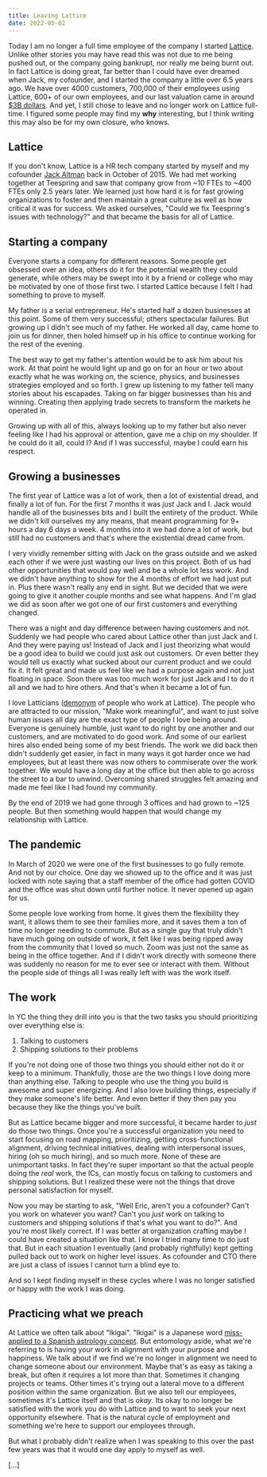 ```yaml
---
title: Leaving Lattice
date: 2022-05-02
---
```

Today I am no longer a full time employee of the company I started
[Lattice][lattice]. Unlike other stories you may have read this was not due to
me being pushed out, or the company going bankrupt, nor really me being burnt
out. In fact Lattice is doing great, far better than I could have ever dreamed
when Jack, my cofounder, and I started the company a little over 6.5 years ago.
We have over 4000 customers, 700,000 of their employees using Lattice, 600+ of
our own employees, and our last valuation came in around [$3B dollars][last
raise]. And yet, I still chose to leave and no longer work on Lattice
full-time. I figured some people may find my **why** interesting, but I think
writing this may also be for my own closure, who knows.

## Lattice

If you don't know, Lattice is a HR tech company started by myself and my
cofounder [Jack Altman][jack] back in October of 2015. We had met working
together at Teespring and saw that company grow from ~10 FTEs to ~400 FTEs only
2.5 years later. We learned just how hard it is for fast growing organizations
to foster and then maintain a great culture as well as how critical it was for
success. We asked ourselves, "Could we fix Teespring's issues with
technology?" and that became the basis for all of Lattice.

## Starting a company

Everyone starts a company for different reasons. Some people get obsessed over
an idea, others do it for the potential wealth they could generate, while
others may be swept into it by a friend or college who may be motivated by one
of those first two. I started Lattice because I felt I had something to prove
to myself.

My father is a serial entrepreneur. He's started half a dozen businesses at
this point. Some of them very successful; others spectacular failures. But
growing up I didn't see much of my father. He worked all day, came home to join
us for dinner, then holed himself up in his office to continue working for the
rest of the evening.

The best way to get my father's attention would be to ask him about his work.
At that point he would light up and go on for an hour or two about exactly what
he was working on, the science, physics, and businesses strategies employed and
so forth. I grew up listening to my father tell many stories about his
escapades. Taking on far bigger businesses than his and winning. Creating then
applying trade secrets to transform the markets he operated in.

Growing up with all of this, always looking up to my father but also never
feeling like I had his approval or attention, gave me a chip on my shoulder. If
he could do it all, could I? And if I was successful, maybe I could earn his
respect.

## Growing a businesses

The first year of Lattice was a lot of work, then a lot of existential dread,
and finally a lot of fun. For the first 7 months it was _just_ Jack and I. Jack
would handle all of the businesses bits and I built the entirety of the
product. While we didn't kill ourselves my any means, that meant programming
for 9+ hours a day 6 days a week. 4 months into it we had done a lot of work,
but still had no customers and that's where the existential dread came from.

I very vividly remember sitting with Jack on the grass outside and we asked
each other if we were just wasting our lives on this project. Both of us had
other opportunities that would pay well and be a whole lot less work. And we
didn't have anything to show for the 4 months of effort we had just put in.
Plus there wasn't really any end in sight. But we decided that we were going to
give it another couple months and see what happens. And I'm glad we did as soon
after we got one of our first customers and everything changed.

There was a night and day difference between having customers and not. Suddenly
we had people who cared about Lattice other than just Jack and I. And they were
paying us! Instead of Jack and I just theorizing what would be a good idea to
build we could just ask out customers. Or even better they would tell us
exactly what sucked about our current product and we could fix it. It felt
great and made us feel like we had a purpose again and not just floating in
space. Soon there was too much work for just Jack and I to do it all and we had
to hire others. And that's when it became a lot of fun.

I love Latticians ([demonym][demonym] of people who work at Lattice). The
people who are attracted to our mission, "Make work meaningful", and want to
just solve human issues all day are the exact type of people I love being
around. Everyone is genuinely humble, just want to do right by one another and
our customers, and are motivated to do good work. And some of our earliest
hires also ended being some of my best friends. The work we did back then
didn't suddenly get easier, in fact in many ways it got harder once we had
employees, but at least there was now others to commiserate over the work
together. We would have a long day at the office but then able to go across the
street to a bar to unwind. Overcoming shared struggles felt amazing and made me
feel like I had found my community.

By the end of 2019 we had gone through 3 offices and had grown to ~125 people.
But then something would happen that would change my relationship with Lattice.

## The pandemic

In March of 2020 we were one of the first businesses to go fully remote. And
not by our choice. One day we showed up to the office and it was just locked
with note saying that a staff member of the office had gotten COVID and the
office was shut down until further notice. It never opened up again for us.

Some people love working from home. It gives them the flexibility they want, it
allows them to see their families more, and it saves them a ton of time no
longer needing to commute. But as a single guy that truly didn't have much
going on outside of work, it felt like I was being ripped away from the
community that I loved so much. Zoom was just not the same as being in the
office together. And if I didn't work directly with someone there was suddenly
no reason for me to ever see or interact with them. Without the people side of
things all I was really left with was the work itself.

## The work

In YC the thing they drill into you is that the two tasks you should
prioritizing over everything else is:

1. Talking to customers
2. Shipping solutions to their problems

If you're not doing one of those two things you should either not do it or keep
to a minimum. Thankfully, those are the two things I love doing more than
anything else. Talking to people who use the thing you build is awesome and
super energizing. And I also love building things, especially if they make
someone's life better. And even better if they then pay you because they like
the things you've built.

But as Lattice became bigger and more successful, it became harder to _just_ do
those two things. Once you're a successful organization you need to start
focusing on road mapping, prioritizing, getting cross-functional alignment,
driving technical initiatives, dealing with interpersonal issues, hiring (oh so
much hiring), and so much more. None of these are unimportant tasks. In fact
they're super important so that the actual people doing the _real_ work, the
ICs, can mostly focus on talking to customers and shipping solutions. But
I realized these were not the things that drove personal satisfaction for
myself.

Now you may be starting to ask, "Well Eric, aren't you a cofounder? Can't you work
on whatever you want? Can't you _just_ work on talking to customers and shipping
solutions if that's what you want to do?". And you're most likely correct. If
I was better at organization crafting maybe I could have created a situation
like that. I know I tried many time to do just that. But in each situation
I eventually (and probably rightfully) kept getting pulled back out to work on higher
level issues. As cofounder and CTO there are just a class of issues I cannot
turn a blind eye to.

And so I kept finding myself in these cycles where I was no longer satisfied or
happy with the work I was doing.

## Practicing what we preach

At Lattice we often talk about "Ikigai". "Ikigai" is a Japanese word
[miss-applied to a Spanish astrology concept][ikigai]. But entomology aside,
what we're referring to is having your work in alignment with your purpose and
happiness. We talk about if we find we're no longer in alignment we need to
change someone about our environment. Maybe that's as easy as taking a break,
but often it requires a lot more than that. Sometimes it changing projects or
teams. Other times it's trying out a lateral move to a different position
within the same organization. But we also tell our employees, sometimes it's
Lattice itself and that is _okay_. Its okay to no longer be satisfied with the
work you do with Lattice and to want to seek your next opportunity elsewhere.
That is the natural cycle of employment and something we're here to support our
employees through.

But what I probably didn't realize when I was speaking to this over the past
few years was that it would one day apply to myself as well.

[...]

[lattice]: https://lattice.com
[last raise]: https://techcrunch.com/2022/01/19/lattice-raises-175m-more-at-a-3b-valuation-for-its-people-management-platform
[jack]: https://twitter.com/jaltma
[demonym]: https://en.wikipedia.org/wiki/Demonym
[ikigai]: https://ikigaitribe.com/ikigai/podcast07/
